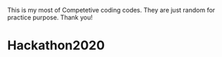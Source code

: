 This is my most of Competetive coding codes. They are just random for practice purpose. Thank you!
# Hackathon2020
